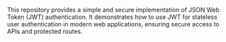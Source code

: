 This repository provides a simple and secure implementation of JSON Web Token (JWT) authentication. It demonstrates how to use JWT for stateless user authentication in modern web applications, ensuring secure access to APIs and protected routes.
